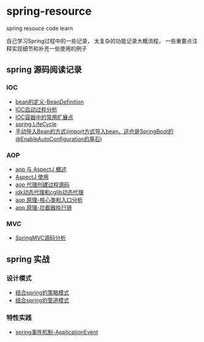 # spring-resource
spring resouce code learn

自己学习Spring过程中的一些记录， 太复杂的功能记录大概流程， 一些重要点注释实现细节和补充一些使用的例子

## spring 源码阅读记录

### IOC 

- [bean的定义-BeanDefinition ](./doc/bean/bean.md)
- [IOC启动过程分析](https://github.com/haobinaa/spring-resource/blob/master/doc/ioc/ioc.md)
- [IOC容器中的常用扩展点](./doc/ioc/ioc容器扩展点.md)
- [spring LifeCycle](doc/ioc/lifecycle.md)
- [手动导入Bean的方式(import方式导入bean，这也是SpringBoot的@EnableAutoConfiguration的基石)](src/main/java/importbean/EnableColor.java)

### AOP

- [aop 与 AspectJ 概述](./doc/aop/aop概述.md)
- [AspectJ 使用](./doc/aop/AspectJ使用.md)
- [aop 代理创建过程源码](./doc/aop/aop_sourcecode.md)
- [jdk动态代理和cglib动态代理](./doc/aop/jdk动态代理和cglib动态代理.md)
- [aop 原理-核心类和入口分析](./doc/aop/aop%20原理-核心类.md)
- [aop 原理-拦截器执行链](./doc/aop/Aop%20拦截器链执行过程.md)

### MVC 

- [SpringMVC源码分析](./doc/mvc/spring_mvc_source.md)


## spring 实战

### 设计模式
- [结合spring的策略模式](./src/main/java/design_pattern/strategy/SpringStrategyMain.java)
- [结合spring的管道模式](./src/main/java/design_pattern/pipeline/SpringPipelineMain.java)

### 特性实践

- [spring事件机制-ApplicationEvent](./doc/ioc/spring事件处理与监听.md)
